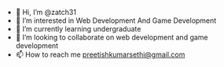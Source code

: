 - 👋 Hi, I’m @zatch31
- 👀 I’m interested in Web Development And Game Development
- 🌱 I’m currently learning undergraduate 
- 💞️ I’m looking to collaborate on web development and game development
- 📫 How to reach me preetishkumarsethi@gmail.com

<!---
zatch31/zatch31 is a ✨ special ✨ repository because its `README.md` (this file) appears on your GitHub profile.
You can click the Preview link to take a look at your changes.
--->
